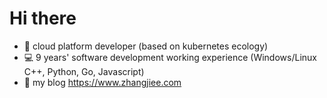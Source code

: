 # Hi there

* :school_satchel: cloud platform developer (based on kubernetes ecology)
* :computer: 9 years' software development working experience (Windows/Linux C++, Python, Go, Javascript)
* :pencil: my blog https://www.zhangjiee.com 
